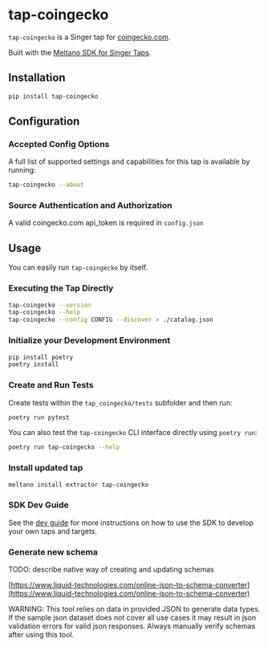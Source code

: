 # tap-coingecko

`tap-coingecko` is a Singer tap for [coingecko.com](https://coingecko.com).

Built with the [Meltano SDK for Singer Taps](https://gitlab.com/meltano/singer-sdk).

## Installation

```bash
pip install tap-coingecko
```

## Configuration

### Accepted Config Options

A full list of supported settings and capabilities for this
tap is available by running:

```bash
tap-coingecko --about 
```

### Source Authentication and Authorization

A valid coingecko.com api_token is required in `config.json`

## Usage

You can easily run `tap-coingecko` by itself.

### Executing the Tap Directly

```bash
tap-coingecko --version
tap-coingecko --help
tap-coingecko --config CONFIG --discover > ./catalog.json
```

### Initialize your Development Environment

```bash
pip install poetry
poetry install
```

### Create and Run Tests

Create tests within the `tap_coingecko/tests` subfolder and
  then run:

```bash
poetry run pytest
```

You can also test the `tap-coingecko` CLI interface directly using `poetry run`:

```bash
poetry run tap-coingecko --help
```

### Install updated tap

```bash
meltano install extractor tap-coingecko
```

### SDK Dev Guide

See the [dev guide](https://gitlab.com/meltano/singer-sdk/-/blob/main/docs/dev_guide.md) for more instructions on how to use the SDK to 
develop your own taps and targets.

### Generate new schema

TODO: describe native way of creating and updating schemas

[https://www.liquid-technologies.com/online-json-to-schema-converter](https://www.liquid-technologies.com/online-json-to-schema-converter)

WARNING: This tool relies on data in provided JSON to generate data types. If the sample json dataset does not cover all use cases it may result in json validation errors for valid json responses. Always manually verify schemas after using this tool.

